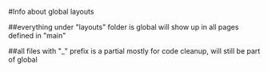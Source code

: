 #Info about global layouts

##everything under "layouts" folder is global
will show up in all pages defined in "main"

##all files with "_" prefix is a partial
mostly for code cleanup, will still be part of global